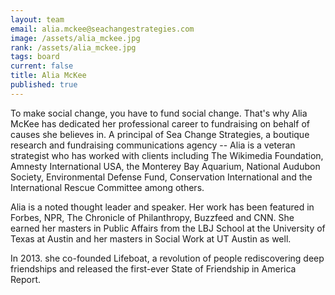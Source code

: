 ```yaml
---
layout: team
email: alia.mckee@seachangestrategies.com
image: /assets/alia_mckee.jpg
rank: /assets/alia_mckee.jpg
tags: board
current: false
title: Alia McKee
published: true
---
```


To make social change, you have to fund social change. That's why Alia McKee has dedicated her professional career to fundraising on behalf of causes she believes in. A principal of Sea Change Strategies, a boutique research and fundraising communications agency -- Alia is a veteran strategist who has worked with clients including The Wikimedia Foundation, Amnesty International USA, the Monterey Bay Aquarium, National Audubon Society, Environmental Defense Fund, Conservation International and the International Rescue Committee among others.

Alia is a noted thought leader and speaker. Her work has been featured in Forbes, NPR, The Chronicle of Philanthropy, Buzzfeed and CNN. She earned her masters in Public Affairs from the LBJ School at the University of Texas at Austin and her masters in Social Work at UT Austin as well.

In 2013. she co-founded Lifeboat, a revolution of people rediscovering deep friendships and released the first-ever State of Friendship in America Report.
